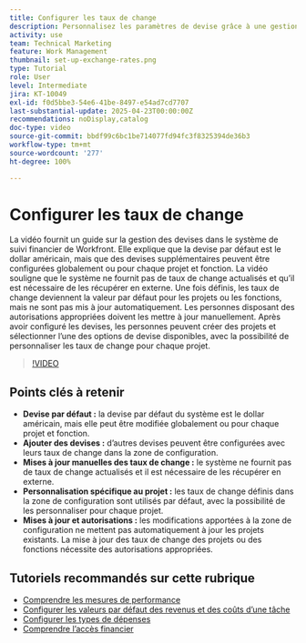 ```yaml
---
title: Configurer les taux de change
description: Personnalisez les paramètres de devise grâce à une gestion flexible des taux de change, à une personnalisation globale et au niveau du projet, ainsi qu’à des options de saisie manuelle pour un suivi financier précis.
activity: use
team: Technical Marketing
feature: Work Management
thumbnail: set-up-exchange-rates.png
type: Tutorial
role: User
level: Intermediate
jira: KT-10049
exl-id: f0d5bbe3-54e6-41be-8497-e54ad7cd7707
last-substantial-update: 2025-04-23T00:00:00Z
recommendations: noDisplay,catalog
doc-type: video
source-git-commit: bbdf99c6bc1be714077fd94fc3f8325394de36b3
workflow-type: tm+mt
source-wordcount: '277'
ht-degree: 100%

---
```


# Configurer les taux de change

La vidéo fournit un guide sur la gestion des devises dans le système de suivi financier de Workfront. Elle explique que la devise par défaut est le dollar américain, mais que des devises supplémentaires peuvent être configurées globalement ou pour chaque projet et fonction.
La vidéo souligne que le système ne fournit pas de taux de change actualisés et qu’il est nécessaire de les récupérer en externe. Une fois définis, les taux de change deviennent la valeur par défaut pour les projets ou les fonctions, mais ne sont pas mis à jour automatiquement. Les personnes disposant des autorisations appropriées doivent les mettre à jour manuellement. Après avoir configuré les devises, les personnes peuvent créer des projets et sélectionner l’une des options de devise disponibles, avec la possibilité de personnaliser les taux de change pour chaque projet.

>[!VIDEO](https://video.tv.adobe.com/v/3457693/?quality=12&learn=on&enablevpops=1)

## Points clés à retenir

* **Devise par défaut :** la devise par défaut du système est le dollar américain, mais elle peut être modifiée globalement ou pour chaque projet et fonction.
* **Ajouter des devises :** d’autres devises peuvent être configurées avec leurs taux de change dans la zone de configuration.
* **Mises à jour manuelles des taux de change :** le système ne fournit pas de taux de change actualisés et il est nécessaire de les récupérer en externe.
* **Personnalisation spécifique au projet :** les taux de change définis dans la zone de configuration sont utilisés par défaut, avec la possibilité de les personnaliser pour chaque projet.
* **Mises à jour et autorisations :** les modifications apportées à la zone de configuration ne mettent pas automatiquement à jour les projets existants. La mise à jour des taux de change des projets ou des fonctions nécessite des autorisations appropriées.

## Tutoriels recommandés sur cette rubrique

* [Comprendre les mesures de performance](/help/manage-work/project-finances/understand-performance-metrics.md)
* [Configurer les valeurs par défaut des revenus et des coûts d’une tâche](/help/manage-work/project-finances/set-up-task-revenue-and-cost-defaults.md)
* [Configurer les types de dépenses](/help/manage-work/project-finances/set-up-expense-types.md)
* [Comprendre l’accès financier](/help/manage-work/project-finances/understand-financial-access.md)
